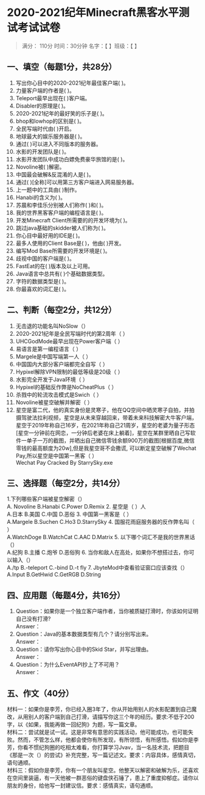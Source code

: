 # 2020-2021纪年Minecraft黑客水平测试考试试卷
                                              
 > 满分： 110分 时间：30分钟     名字：【           】班级：【           】

## 一、填空（每题1分，共28分）
1. 写出你心目中的2020-2021纪年最佳客户端( )。
2. 力量客户端的作者是( )。
3. Teleport最早出现在( )客户端。
4. Disabler的原理是( )。
5. 2020-2021纪年的最好笑的乐子是( )。
6. bhop和lowhop的区别是( )。
7. 全民写端时代由( )开启。
8. 地球最大的娱乐服务器是( )。
9. 通过( )可以进入不同版本的服务器。
10. 水影的开发团队是( )。
11. 水影开发团队中成功白嫖免费豪华旅馆的是( )。
12. Novoline被( )解密。
13. 中国最会破解&反混淆的人是( )。
14. 通过( )[全称]可以用第三方客户端进入网易服务器。
15. 上一题中的工具由( )制作。
16. Hanabi的含义为( )。
17. 苏晨和李佳乐分别被人们称作( )和( )。
18. 我的世界黑客客户端的编程语言是( )。
19. 开发Minecraft Client所需要的的开发环境为( )。
20. 跳过java基础的skidder被人们称为( )。
21. 你心目中最好用的IDE是( )。
22. 最多人使用的Client Base是( )，他由( )开发。
23. 编写Mod Base所需要的开发环境是( )。
24. 歧视中国的客户端是( )。
25. FastEat的在( )版本及以上可用。
26. Java语言中总共有( )个基础数据类型。
27. 字符的数据类型是( )。
28. 你最喜欢的词汇是( )。

## 二、判断（每空2分，共12分）
1. 无击退的功能名叫NoSlow（）
2. 2020-2021纪年是全民写端时代的第2周年（ ）
3. UHCGodMode最早出现在Power客户端（ ）
4. 易语言是第一编程语言（ ）
5. Margele是中国写端第一人（ ）
6. 中国国内大部分客户端都完全自写（ ）
7. Hypixel解除VPN限制的最低等级是20级（ ）
8. 水影完全开发于Java环境（ ）
9. Hypixel的基础反作弊是NoCheatPlus（ ）
10. 杀戮中的轮流攻击模式是Swich（ ）
11. Novoline被星空破解并解密（ ）
12. 星空是富二代，他的真实身份是灵寒子，他在QQ空间中晒灵寒子自拍，并拍摄驾驶法拉利视频，星空是从未来穿越回来，带着未来科技解密大牛客户端，星空于2019年称自己16岁，在2021年称自己21周岁，星空的老婆为量子形态[星空一分钟前在网恋，一分钟后老婆在床上躺着]，星空在某群里晒自己写软件一单子一万的截图，并晒出自己微信零钱余额900万的截图[根据百度,微信零钱的最高额度为20w],但是我星空哥不会撒谎, 可以断定星空破解了Wechat Pay,所以星空是中国第一黑客（ ）  
Wechat Pay Cracked By StarrySky.exe

## 三、选择题（每空2分，共14分）
1.下列哪些客户端被星空解密（）  
A. Novoline B.Hanabi C.Power D.Remix
2. 星空是（ ）人  
A.日本 B.美国 C.中国 D.恶俗
3. 中国第一黑客是（ ）  
A.Margele B.Suchen C.Ho3 D.StarrySky
4. 国服花雨庭服务器的反作弊名叫（ ）  
A.WatchDoge B.WatchCat C.AAC D.Matrix
5. 以下哪个词汇不是我的世界黑话（）  
A.纪狗 B.主播 C.炮爷 D.恶俗狗
6. 当你和敌人在高处，如果你不想搭过去，你可以输入（）  
A./tp B.-teleport C.-bind D.-t fly
7. JbyteMod中查看验证窗口应该查找（）  
A.Input B.GetHwid C.GetRGB D.String

## 四、应用题（每题4分，共16分）
1. Question：如果你是一个独立客户端作者，当你被质疑打滑时，你该如何证明自己没有打滑?  
Answer：
2. Question：Java的基本数据类型有几个？请分别写出来。  
Answer：
3. Question：请你写出你心目中的Skid Star，并写出理由。  
Answer：
4. Question：为什么EventAPI抄上了不可用？  
Answer：

## 五、作文（40分）
材料一：如果你是李芳，你已经入圈3年了，你从开始用别人的水影配置到自己魔改，从用别人的客户端到自己打滑，请描写你这三个年的经历。要求:不低于200字，以《如果，我能再做一回纪狗》为题，写一篇文章。  
材料二：尝试就是试一试。这是非常有意思的实践活动，他可能成功，也可能失败。然而，不管怎么样，他都会使你有所发现，有所领悟，有所感悟。假如你是李芳，你看不惯纪狗圈的吃相太难看，你打算学习Jvav，当一名技术流，把题目《那是一次（）的尝试》补充完整，写一篇记述文。要求：内容具体，感情真切，语句通顺。  
材料三：假如你是李芳，你有一个朋友叫星空。他整天以解密和破解为乐，还喜欢在空间里装逼，有一天他被一群恶俗的键盘侠石锤了，患上了重度抑郁症。请你以朋友的身份，给他写一封建议信。要求：感情真实，语句通顺。
